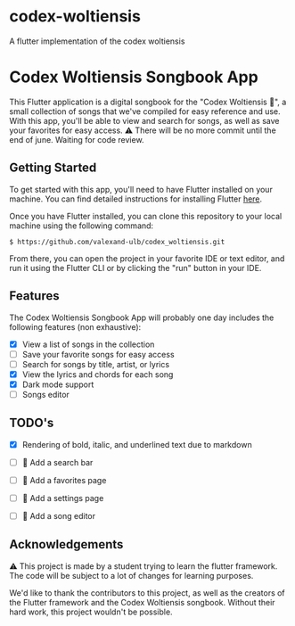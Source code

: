 # codex-woltiensis
A flutter implementation of the codex woltiensis

# Codex Woltiensis Songbook App

This Flutter application is a digital songbook for the "Codex Woltiensis 🐇", a small collection of songs that we've compiled for easy reference and use. With this app, you'll be able to view and search for songs, as well as save your favorites for easy access.
⚠️ There will be no more commit until the end of june. Waiting for code review.
## Getting Started

To get started with this app, you'll need to have Flutter installed on your machine. You can find detailed instructions for installing Flutter [here](https://flutter.dev/docs/get-started/install).

Once you have Flutter installed, you can clone this repository to your local machine using the following command:

```
$ https://github.com/valexand-ulb/codex_woltiensis.git
```


From there, you can open the project in your favorite IDE or text editor, and run it using the Flutter CLI or by clicking the "run" button in your IDE.

## Features

The Codex Woltiensis Songbook App will probably one day includes the following features (non exhaustive):
- [x] View a list of songs in the collection
- [ ] Save your favorite songs for easy access
- [ ] Search for songs by title, artist, or lyrics
- [x] View the lyrics and chords for each song
- [x]  Dark mode support
- [ ]  Songs editor

## TODO's
- [x] Rendering of bold, italic, and underlined text due to markdown
- [ ] 🔧 Add a search bar
- [ ] 🔧 Add a favorites page
- [ ] 🔧 Add a settings page
- [ ] 🔧 Add a song editor


## Acknowledgements
⚠️ This project is made by a student trying to learn the flutter framework. The code will be subject to a lot of changes for learning purposes.

We'd like to thank the contributors to this project, as well as the creators of the Flutter framework and the Codex Woltiensis songbook. Without their hard work, this project wouldn't be possible.

